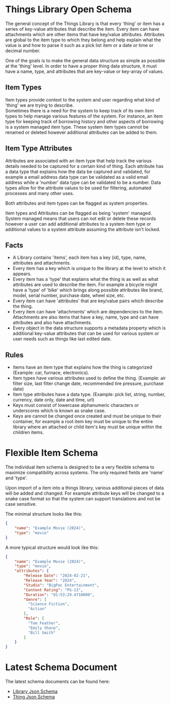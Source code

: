 # Things Library Open Schema

The general concept of the Things Library is that every 'thing' or item has a series of key-value attributes that describe the item.
Every item can have attachments which are other items that have key/value attributes. Attributes are global to the item type to which they belong and help explain what the value is and how to parse it such as a pick list item or a date or time or decimal number.

One of the goals is to make the general data structure as simple as possible at the 'thing' level. In order to have a proper thing data structure, it must have a name, type, and attributes that are key-value or key-array of values.

## Item Types

Item types provide context to the system and user regarding what kind of 'thing' we are trying to describe.  
Sometimes there is a need for the system to keep track of its own item types to help manage various features of the system.
For instance, an item type for keeping track of borrowing history and other aspects of borrowing is a system managed item type.
These system item types cannot be renamed or deleted however additional attributes can be added to them.

## Item Type Attributes

Attributes are associated with an item type that help track the various details needed to be captured for a certain kind of thing.
Each attribute has a data type that explains how the data be captured and validated, for example a email address data type can be validated as a valid email address while a 'number' data type can be validated to be a number. 
Data types allow for the attribute values to be used for filtering, automated processes and many other uses.

Both attributes and item types can be flagged as system properties.

Item types and Attributes can be flagged as being 'system' managed.  System managed means that users can not edit or delete these records however a user can add additional attributes to a system item type or additional values to a system attribute assuming the attribute isn't locked.

## Facts

* A Library contains 'items', each item has a key (id), type, name, attributes and attachments.
* Every item has a key which is unique to the library at the level to which it appears.
* Every item has a 'type' that explains what the thing is as well as what attributes are used to describe the item.  For example a bicycle might have a 'type' of 'bike' which brings along possible attributes like brand, model, serial number, purchase date, wheel size, etc.
* Every item can have 'attributes' that are key/value pairs which describe the thing.
* Every item can have 'attachments' which are dependencies to the item.  Attachments are also items that have a key, name, type and can have attributes and also have attachments.
* Every object in the data structure supports a metadata property which is additional key-value attributes that can be used for various system or user needs such as things like last edited date.

## Rules

* Items have an item type that explains how the thing is categorized (Example: car, furnace, electronics).
* Item types have various attributes used to define the thing. (Example: air filter size, last filter change date, recommended tire pressure, purchase date)
* Item type attributes have a data type. (Example: pick list, string, number, currency, date only, date and time, url)
* Keys must consist of lowercase alphanumeric characters or underscores which is known as snake case.
* Keys are cannot be changed once created and must be unique to their container, for example a root item key must be unique to the entire library where an attached or child item's key must be unique within the children items.


# Flexible Item Schema

The individual item schema is designed to be a very flexible schema to maximize compatibility across systems.  The only required fields are 'name' and 'type'.  

Upon import of a item into a things library, various additional pieces of data will be added and changed.  For example attribute keys will be changed to a snake case format so that the system can support translations and not be case sensitive.

The minimal structure looks like this:
```json
{    
    "name": "Example Movie (2024)",
    "type": "movie" 
}
```

A more typical structure would look like this:
```json
{   
    "name": "Example Movie (2024)",
    "type": "movie",
    "attributes": {
        "Release Date": "2024-02-21",
        "Release Year": "2024",
        "Studio": "BigPac Entertainment",
        "Content Rating": "PG-13",
        "Duration": "01:53:29.4710000",
        "Genre": [
          "Science Fiction",
          "Action"
        ],        
        "Role": [
          "Tom Feather",
          "Emily Sharp",
          "Bill Smith"
        ]
    }
}
```




# Latest Schema Document

The latest schema documents can be found here:

* [Library Json Schema](https://schema.thingslibrary.io/latest/library.json)
* [Thing Json Schema](https://schema.thingslibrary.io/latest/thing.json)